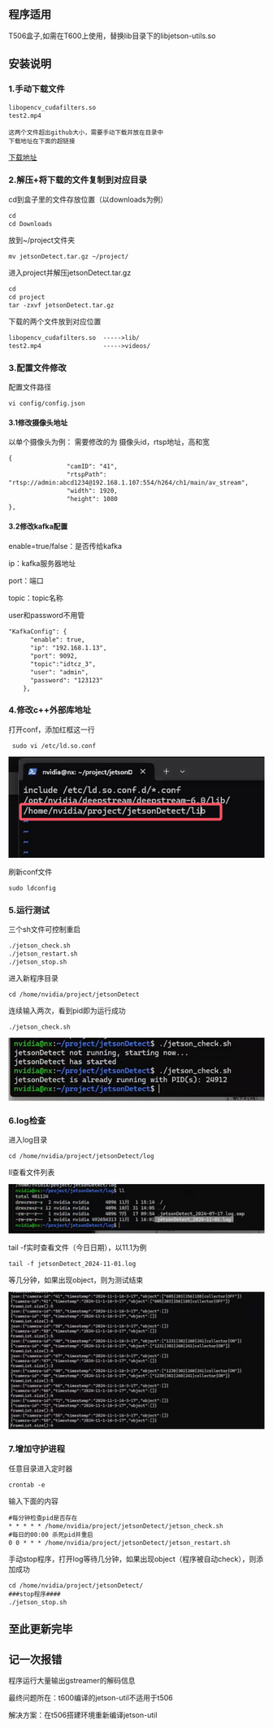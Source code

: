 ## 程序适用

T506盒子,如需在T600上使用，替换lib目录下的libjetson-utils.so



## 安装说明

### 1.手动下载文件

```
libopencv_cudafilters.so
test2.mp4 

这两个文件超出github大小，需要手动下载并放在目录中
下载地址在下面的超链接
```

[下载地址](https://pan.baidu.com/s/1ytwyb7WFQwscgDT4pPcSMQ?pwd=3ztm)



### 2.解压+将下载的文件复制到对应目录

cd到盒子里的文件存放位置（以downloads为例）

```
cd
cd Downloads
```

放到~/project文件夹

```
mv jetsonDetect.tar.gz ~/project/
```

进入project并解压jetsonDetect.tar.gz

```
cd
cd project
tar -zxvf jetsonDetect.tar.gz
```

下载的两个文件放到对应位置

```
libopencv_cudafilters.so  ----->lib/
test2.mp4                 ----->videos/
```

### 3.配置文件修改

配置文件路径

```
vi config/config.json
```

#### 3.1修改摄像头地址

以单个摄像头为例：
需要修改的为 摄像头id，rtsp地址，高和宽

```
{
                "camID": "41",
                "rtspPath": "rtsp://admin:abcd1234@192.168.1.107:554/h264/ch1/main/av_stream",
                "width": 1920,
                "height": 1080
},
```

#### 3.2修改kafka配置

enable=true/false：是否传给kafka

ip：kafka服务器地址

port：端口

topic：topic名称

user和password不用管

```
"KafkaConfig": {
      "enable": true,
      "ip": "192.168.1.13",
      "port": 9092,
	  "topic":"idtcz_3",
	  "user": "admin",
      "password": "123123"
    },
```

### 4.修改c++外部库地址

打开conf，添加红框这一行

```
 sudo vi /etc/ld.so.conf
```

![image-20241101155716306](assets/image-20241101155716306.png)

刷新conf文件

```
sudo ldconfig
```

### 5.运行测试

三个sh文件可控制重启

```
./jetson_check.sh
./jetson_restart.sh
./jetson_stop.sh
```

进入新程序目录

```
cd /home/nvidia/project/jetsonDetect
```

连续输入两次，看到pid即为运行成功

```
./jetson_check.sh
```

![image-20241101160041170](assets/image-20241101160041170-17345895673944.png)

### 6.log检查

进入log目录

```
cd /home/nvidia/project/jetsonDetect/log
```

ll查看文件列表

![image-20241101160200663](assets/image-20241101160200663.png)

tail -f实时查看文件（今日日期），以11.1为例

```
tail -f jetsonDetect_2024-11-01.log
```

等几分钟，如果出现object，则为测试结束

![image-20241101160333109](assets/image-20241101160333109.png)

### 7.增加守护进程

任意目录进入定时器

```
crontab -e
```

输入下面的内容

```
#每分钟检查pid是否存在
* * * * * /home/nvidia/project/jetsonDetect/jetson_check.sh
#每日的00:00 杀死pid并重启
0 0 * * * /home/nvidia/project/jetsonDetect/jetson_restart.sh
```

手动stop程序，打开log等待几分钟，如果出现object（程序被自动check），则添加成功

```
cd /home/nvidia/project/jetsonDetect/
###stop程序####
./jetson_stop.sh
```

## 至此更新完毕

## 记一次报错

程序运行大量输出gstreamer的解码信息

最终问题所在：t600编译的jetson-util不适用于t506

解决方案：在t506搭建环境重新编译jetson-util

